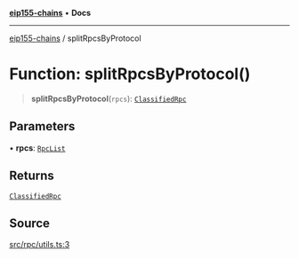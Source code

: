 [**eip155-chains**](../README.md) • **Docs**

***

[eip155-chains](../globals.md) / splitRpcsByProtocol

# Function: splitRpcsByProtocol()

> **splitRpcsByProtocol**(`rpcs`): [`ClassifiedRpc`](../interfaces/ClassifiedRpc.md)

## Parameters

• **rpcs**: [`RpcList`](../type-aliases/RpcList.md)

## Returns

[`ClassifiedRpc`](../interfaces/ClassifiedRpc.md)

## Source

[src/rpc/utils.ts:3](https://github.com/ivanzzeth/eip155-chains/blob/79a991ef2c76d4c7ef198819db7421c4151b4602/src/rpc/utils.ts#L3)
